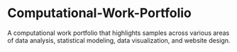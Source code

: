 # Computational-Work-Portfolio
A computational work portfolio that highlights samples across various areas of data analysis, statistical modeling, data visualization, and website design.
